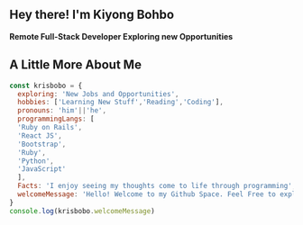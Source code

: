 ## Hey there! I'm Kiyong Bohbo

**Remote Full-Stack Developer Exploring new Opportunities**

## A Little More About Me

```javascript
const krisbobo = {
  exploring: 'New Jobs and Opportunities',
  hobbies: ['Learning New Stuff','Reading','Coding'],
  pronouns: 'him'||'he',
  programmingLangs: [
  'Ruby on Rails', 
  'React JS', 
  'Bootstrap', 
  'Ruby', 
  'Python', 
  'JavaScript'
  ],
  Facts: 'I enjoy seeing my thoughts come to life through programming',
  welcomeMessage: 'Hello! Welcome to my Github Space. Feel Free to explore my Projects.'
}
console.log(krisbobo.welcomeMessage)
```
